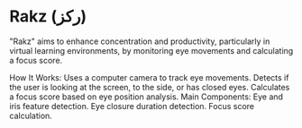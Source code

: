 # Rakz (ركز)

"Rakz" aims to enhance concentration and productivity, particularly in virtual learning environments, by monitoring eye movements and calculating a focus score.

How It Works:
Uses a computer camera to track eye movements.
Detects if the user is looking at the screen, to the side, or has closed eyes.
Calculates a focus score based on eye position analysis.
Main Components:
Eye and iris feature detection.
Eye closure duration detection.
Focus score calculation.
